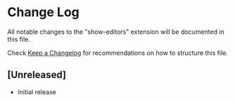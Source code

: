 # Change Log

All notable changes to the "show-editors" extension will be documented in this file.

Check [Keep a Changelog](http://keepachangelog.com/) for recommendations on how to structure this file.

## [Unreleased]

- Initial release